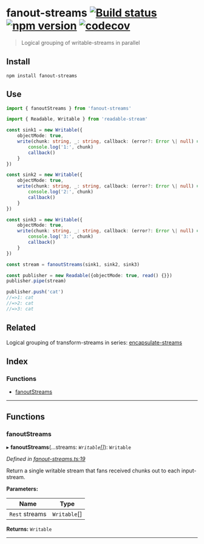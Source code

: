 
fanout-streams [![Build status](https://travis-ci.org/EricCrosson/fanout-streams.svg?branch=master)](https://travis-ci.org/EricCrosson/fanout-streams) [![npm version](https://img.shields.io/npm/v/fanout-streams.svg)](https://npmjs.org/package/fanout-streams) [![codecov](https://codecov.io/gh/EricCrosson/fanout-streams/branch/master/graph/badge.svg)](https://codecov.io/gh/EricCrosson/fanout-streams)
=================================================================================================================================================================================================================================================================================================================================================================================================================

> Logical grouping of writable-streams in parallel

Install
-------

```shell
npm install fanout-streams
```

Use
---

```typescript
import { fanoutStreams } from 'fanout-streams'

import { Readable, Writable } from 'readable-stream'

const sink1 = new Writable({
    objectMode: true,
    write(chunk: string, _: string, callback: (error?: Error \| null) => void) {
        console.log('1:', chunk)
        callback()
    }
})

const sink2 = new Writable({
    objectMode: true,
    write(chunk: string, _: string, callback: (error?: Error \| null) => void) {
        console.log('2:', chunk)
        callback()
    }
})

const sink3 = new Writable({
    objectMode: true,
    write(chunk: string, _: string, callback: (error?: Error \| null) => void) {
        console.log('3:', chunk)
        callback()
    }
})

const stream = fanoutStreams(sink1, sink2, sink3)

const publisher = new Readable({objectMode: true, read() {}})
publisher.pipe(stream)

publisher.push('cat')
//=>1: cat
//=>2: cat
//=>3: cat
```

Related
-------

Logical grouping of transform-streams in series: [encapsulate-streams](https://github.com/EricCrosson/encapsulate-streams)

## Index

### Functions

* [fanoutStreams](#fanoutstreams)

---

## Functions

<a id="fanoutstreams"></a>

###  fanoutStreams

▸ **fanoutStreams**(...streams: *`Writable`[]*): `Writable`

*Defined in [fanout-streams.ts:19](https://github.com/EricCrosson/fanout-streams/blob/40d316b/src/fanout-streams.ts#L19)*

Return a single writable stream that fans received chunks out to each input-stream.

**Parameters:**

| Name | Type |
| ------ | ------ |
| `Rest` streams | `Writable`[] |

**Returns:** `Writable`

___

